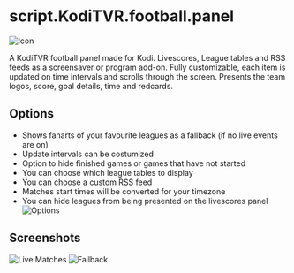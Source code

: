 # script.KodiTVR.football.panel
![Icon](https://raw.githubusercontent.com/KodiTVR-add-on/master/script.KodiTVR.football.panel/icon.png)

A KodiTVR football panel made for Kodi.
Livescores, League tables and RSS feeds as a screensaver or program add-on. Fully customizable, each item is updated on time intervals and scrolls through the screen. Presents the team logos, score, goal details, time and redcards.


## Options

* Shows fanarts of your favourite leagues as a fallback (if no live events are on)
* Update intervals can be costumized
* Option to hide finished games or games that have not started
* You can choose which league tables to display
* You can choose a custom RSS feed
* Matches start times will be converted for your timezone
* You can hide leagues from being presented on the livescores panel
![Options](http://s17.postimg.org/j10c1p3b3/footballpanel_ignoreleages.png)

## Screenshots

![Live Matches](http://s15.postimg.org/8nkhulzqz/footballpanel_livegames.png)
![Fallback](http://s17.postimg.org/vuydv1gqn/footballpanel_nolivegames.png)
